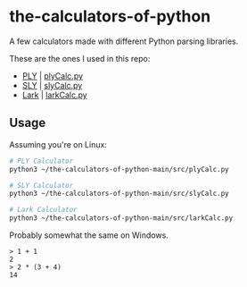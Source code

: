 # the-calculators-of-python
A few calculators made with different Python parsing libraries.

These are the ones I used in this repo:
* [PLY](https://github.com/dabeaz/ply) | [plyCalc.py](src/plyCalc.py)
* [SLY](https://github.com/dabeaz/sly) | [slyCalc.py](src/slyCalc.py)
* [Lark](https://github.com/lark-parser/lark) | [larkCalc.py](src/larkCalc.py)

## Usage
Assuming you're on Linux:
```bash
# PLY Calculator
python3 ~/the-calculators-of-python-main/src/plyCalc.py

# SLY Calculator
python3 ~/the-calculators-of-python-main/src/slyCalc.py

# Lark Calculator
python3 ~/the-calculators-of-python-main/src/larkCalc.py
```
Probably somewhat the same on Windows.

```
> 1 + 1
2
> 2 * (3 + 4)
14
```
